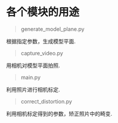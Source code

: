 # 各个模块的用途

> generate_model_plane.py

根据指定参数，生成模型平面.

> capture_video.py

用相机对模型平面拍照.

> main.py

利用照片进行相机标定.

> correct_distortion.py

利用相机标定得到的参数，矫正照片中的畸变.

